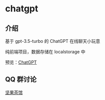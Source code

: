 # chatgpt

## 介绍

基于 gpt-3.5-turbo 的 ChatGPT 在线聊天小玩意

纯前端项目，数据存储在 localstorage 中

预览：[ChatGPT](https://chatgpt.n0ts.cn/)

## QQ 群讨论

[坚果茶馆](https://jq.qq.com/?_wv=1027&k=Mh7ah6Dd)